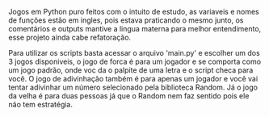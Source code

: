 Jogos em Python puro feitos com o intuito de estudo, as variaveis e nomes de funções estão em ingles, pois estava praticando o mesmo junto, os comentários e outputs mantive a lingua materna para melhor entendimento, esse projeto ainda cabe refatoração.

Para utilizar os scripts basta acessar o arquivo 'main.py' e escolher um dos 3 jogos disponiveis, o jogo de forca é para um jogador e se comporta como um jogo padrão, onde voc da o palpite de uma letra e o script checa para você. O jogo de adivinhação também é para apenas um jogador e você vai tentar adivinhar um número selecionado pela biblioteca Random. Já o jogo da velha é para duas pessoas já que o Random nem faz sentido pois ele não tem estratégia.
